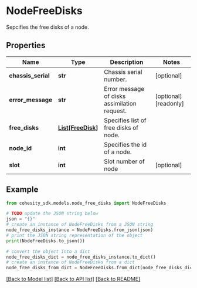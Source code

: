 # NodeFreeDisks

Sepcifies the free disks of a node.

## Properties

Name | Type | Description | Notes
------------ | ------------- | ------------- | -------------
**chassis_serial** | **str** | Chassis serial number. | [optional] 
**error_message** | **str** | Error message of disks assimilation request. | [optional] [readonly] 
**free_disks** | [**List[FreeDisk]**](FreeDisk.md) | Specifies list of free disks of node. | 
**node_id** | **int** | Specifies the id of a node. | 
**slot** | **int** | Slot number of node | [optional] 

## Example

```python
from cohesity_sdk.models.node_free_disks import NodeFreeDisks

# TODO update the JSON string below
json = "{}"
# create an instance of NodeFreeDisks from a JSON string
node_free_disks_instance = NodeFreeDisks.from_json(json)
# print the JSON string representation of the object
print(NodeFreeDisks.to_json())

# convert the object into a dict
node_free_disks_dict = node_free_disks_instance.to_dict()
# create an instance of NodeFreeDisks from a dict
node_free_disks_from_dict = NodeFreeDisks.from_dict(node_free_disks_dict)
```
[[Back to Model list]](../README.md#documentation-for-models) [[Back to API list]](../README.md#documentation-for-api-endpoints) [[Back to README]](../README.md)



